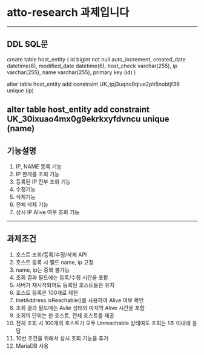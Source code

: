 # atto-research 과제입니다
---

## DDL SQL문 
create table host_entity (
id bigint not null auto_increment,
created_date datetime(6),
modified_date datetime(6),
host_check varchar(255),
ip varchar(255),
name varchar(255),
primary key (id)
)

alter table host_entity
add constraint UK_tpj3uqno9qlue2ph5nobtjf36 unique (ip)

alter table host_entity
add constraint UK_30ixuao4mx0g9ekrkxyfdvncu unique (name)
---
## 기능설명
1. IP, NAME 등록 기능
2. IP 한개를 조회 기능
3. 등록된 IP 전부 조회 기능
4. 수정기능
5. 삭제기능
6. 전체 삭제 기능
7. 상시 IP Alive 여부 조회 기능
---
## 과제조건
1. 호스트 조회/등록/수정/삭제 API
2. 호스트 등록 시 필드 name, ip 고정
3. name, ip는 중복 불가능
4. 조회 결과 필드에는 등록/수정 시간을 포함
5. 서버가 재시작되어도 등록된 호스트들은 유지
6. 호스트 등록은 100개로 제한
7. InetAddress.isReachable()를 사용하여 Alive 여부 확인
8. 조회 결과 필드에는 Avlie 상태와 마지막 Alive 시간을 포함
9. 조회의 단위는 한 호스트, 전체 호스트를 제공
10. 전체 조회 시 100개의 호스트가 모두 Unreachable 상태여도 조회는 1초 이내에 응답
11. 10번 조건을 위해서 상시 조회 기능을 추가
12. MariaDB 사용
